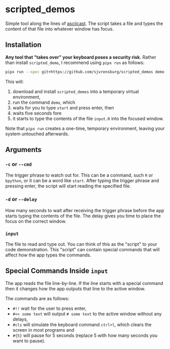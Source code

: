 # scripted_demos

Simple tool along the lines of [asciicast](https://github.com/r-lib/asciicast). The script takes a file and types the content of that file into whatever window has focus.

## Installation

**Any tool that "takes over" your keyboard poses a security risk.** Rather than install `scripted_demo`, I recommend using `pipx run` as follows:

```bash
pipx run --spec git+https://github.com/sjvrensburg/scripted_demos demo -c start -d 5 input.R
```

This will:

1. download and install `scripted_demos` into a temporary virtual environment,
2. run the command `demo`, which
3. waits for you to type `start` and press enter, then
4. waits five seconds fore 
5. it starts to type the contents of the file `input.R` into the focused window.

Note that `pipx run` creates a one-time, temporary environment, leaving your system untouched afterwards.

## Arguments

### `-c` or `--cmd`

The trigger phrase to watch out for. This can be a command, such `R` or `bpython`, or it can be a word like `start`. After typing the trigger phrase and pressing enter, the script will start reading the specified file.

### `-d` or `--delay`

How many seconds to wait after receiving the trigger phrase before the app starts typing the contents of the file. The delay gives you time to place the focus on the correct window.

### `input`

The file to read and type out. You can think of this as the "script" to your code demonstration. This "script" can contain special commands that will affect how the app types the commands.

## Special Commands Inside `input`

The app reads the file line-by-line. If the line starts with a special command then it changes how the app outputs that line to the active window.

The commands are as follows:

- `#!!` wait for the user to press enter,
- `#<< some text` will output `# some text` to the active window without any delays,
- `#cls` will simulate the keyboard command `ctrl+l`, which clears the screen in most programs and
- `#{5}` will pause for 5 seconds (replace 5 with how many seconds you want to pause).
